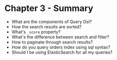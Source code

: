 # Chapter 3 - Summary #

* What are the components of Query Dsl?
* How the search results are sorted?
* What's `_score` property?
* What's the difference between search and filter?
* How to paginate through search results?
* How do you query orders index using sql syntax?
* Should I be using ElasticSearch for all my queries?